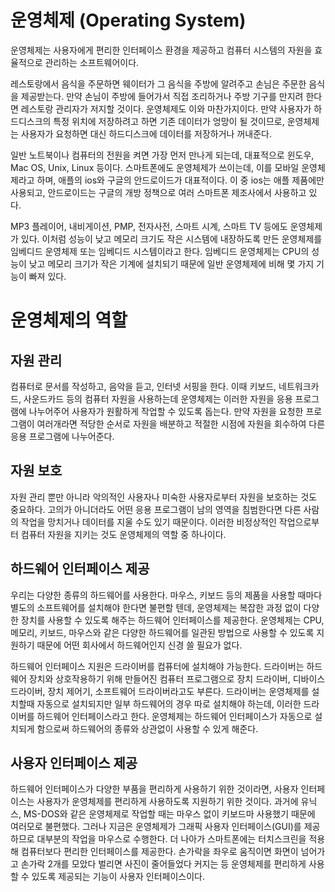 # 운영체제 (Operating System)

운영체제는 사용자에게 편리한 인터페이스 환경을 제공하고 컴퓨터 시스템의 자원을 효율적으로 관리하는 소프트웨어이다.

레스토랑에서 음식을 주문하면 웨이터가 그 음식을 주방에 알려주고 손님은 주문한 음식을 제공받는다. 만약 손님이 주방에 들어가서 직접 조리하거나 주방 기구를 만지려 한다면 레스토랑 관리자가 저지할 것이다. 운영체제도 이와 마찬가지이다. 만약 사용자가 하드디스크의 특정 위치에 저장하려고 하면 기존 데이터가 엉망이 될 것이므로, 운영체제는 사용자가 요청하면 대신 하드디스크에 데이터를 저장하거나 꺼내준다.

일반 노트북이나 컴퓨터의 전원을 켜면 가장 먼저 만나게 되는데, 대표적으로 윈도우, Mac OS, Unix, Linux 등이다. 스마트폰에도 운영체제가 쓰이는데, 이를 모바일 운영체제라고 하며, 애플의 ios와 구글의 안드로이드가 대표적이다. 이 중 ios는 애플 제품에만 사용되고, 안드로이드는 구글의 개방 정책으로 여러 스마트폰 제조사에서 사용하고 있다.

MP3 플레이어, 내비게이션, PMP, 전자사전, 스마트 시계, 스마트 TV 등에도 운영체제가 있다. 이처럼 성능이 낮고 메모리 크기도 작은 시스템에 내장하도록 만든 운영체제를 임베디드 운영체제 또는 임베디드 시스템이라고 한다. 임베디드 운영체제는 CPU의 성능이 낮고 메모리 크기가 작은 기계에 설치되기 때문에 일반 운영체제에 비해 몇 가지 기능이 빠져 있다.

# 운영체제의 역할

## 자원 관리

컴퓨터로 문서를 작성하고, 음악을 듣고, 인터넷 서핑을 한다. 이때 키보드, 네트워크카드, 사운드카드 등의 컴퓨터 자원을 사용하는데 운영체제는 이러한 자원을 응용 프로그램에 나누어주어 사용자가 원활하게 작업할 수 있도록 돕는다. 만약 자원을 요청한 프로그램이 여러개라면 적당한 순서로 자원을 배분하고 적절한 시점에 자원을 회수하여 다른 응용 프로그램에 나누어준다.

## 자원 보호

자원 관리 뿐만 아니라 악의적인 사용자나 미숙한 사용자로부터 자원을 보호하는 것도 중요하다. 고의가 아니더라도 어떤 응용 프로그램이 남의 영역을 침범한다면 다른 사람의 작업을 망치거나 데이터를 지울 수도 있기 때문이다. 이러한 비정상적인 작업으로부터 컴퓨터 자원을 지키는 것도 운영체제의 역할 중 하나이다.

## 하드웨어 인터페이스 제공

우리는 다양한 종류의 하드웨어를 사용한다. 마우스, 키보드 등의 제품을 사용할 때마다 별도의 소프트웨어를 설치해야 한다면 불편할 텐데, 운영체제는 복잡한 과정 없이 다양한 장치를 사용할 수 있도록 해주는 하드웨어 인터페이스를 제공한다. 운영체제는 CPU, 메모리, 키보드, 마우스와 같은 다양한 하드웨어를 일관된 방법으로 사용할 수 있도록 지원하기 때문에 어떤 회사에서 하드웨어인지 신경 쓸 필요가 없다.

하드웨어 인터페이스 지원은 드라이버를 컴퓨터에 설치해야 가능한다. 드라이버는 하드웨어 장치와 상호작용하기 위해 만들어진 컴퓨터 프로그램으로 장치 드라이버, 디바이스 드라이버, 장치 제어기, 소프트웨어 드라이버라고도 부른다. 드라이버는 운영체제를 설치할때 자동으로 설치되지만 일부 하드웨어의 경우 따로 설치해야 하는데, 이러한 드라이버를 하드웨어 인터페이스라고 한다. 운영체제는 하드웨어 인터페이스가 자동으로 설치되게 함으로써 하드웨어의 종류와 상관없이 사용할 수 있게 해준다.

## 사용자 인터페이스 제공

하드웨어 인터페이스가 다양한 부품을 편리하게 사용하기 위한 것이라면, 사용자 인터페이스는 사용자가 운영체제를 편리하게 사용하도록 지원하기 위한 것이다. 과거에 유닉스, MS-DOS와 같은 운영체제로 작업할 때는 마우스 없이 키보드마 사용했기 때문에 여러모로 불편했다. 그러나 지금은 운영체제가 그래픽 사용자 인터페이스(GUI)를 제공하므로 대부분의 작업을 마우스로 수행한다. 더 나아가 스마트폰에는 터치스크린을 적용해 컴퓨터보다 편리한 인터페이스를 제공한다. 손가락을 좌우로 움직이면 화면이 넘어가고 손가락 2개를 모았다 벌리면 사진이 줄어들었다 커지는 등 운영체제를 편리하게 사용할 수 있도록 제공되는 기능이 사용자 인터페이스이다.
